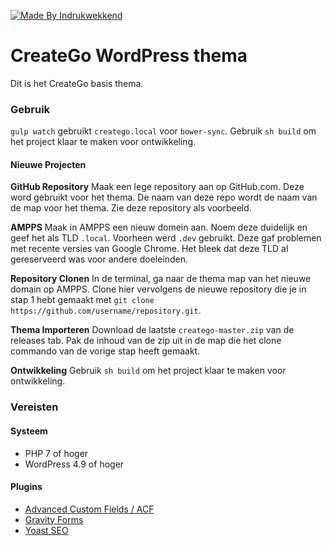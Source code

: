 [![Made By Indrukwekkend](https://img.shields.io/badge/Made%20By-Indrukwekkend-ef7b31.svg)](https://indrukwekkend.nl/)

# CreateGo WordPress thema

Dit is het CreateGo basis thema.

### Gebruik

`gulp watch` gebruikt `creatego.local` voor `bower-sync`.
Gebruik `sh build` om het project klaar te maken voor ontwikkeling.

#### Nieuwe Projecten

**GitHub Repository**
Maak een lege repository aan op GitHub.com.
Deze word gebruikt voor het thema. De naam van deze repo wordt de naam van de map voor het thema.
Zie deze repository als voorbeeld.

**AMPPS**
Maak in AMPPS een nieuw domein aan. Noem deze duidelijk en geef het als TLD `.local`.
Voorheen werd `.dev` gebruikt. Deze gaf problemen met recente versies van Google Chrome. Het bleek dat deze TLD
al gereserveerd was voor andere doeleinden.

**Repository Clonen**
In de terminal, ga naar de thema map van het nieuwe domain op AMPPS.
Clone hier vervolgens de nieuwe repository die je in stap 1 hebt gemaakt met `git clone https://github.com/username/repository.git`.

**Thema Importeren**
Download de laatste `creatego-master.zip` van de releases tab.
Pak de inhoud van de zip uit in de map die het clone commando van de vorige stap heeft gemaakt.

**Ontwikkeling**
Gebruik `sh build` om het project klaar te maken voor ontwikkeling.

### Vereisten

#### Systeem
 * PHP 7 of hoger
 * WordPress 4.9 of hoger

#### Plugins
* [Advanced Custom Fields / ACF](https://www.advancedcustomfields.com/)
* [Gravity Forms](http://gravityforms.com/)
* [Yoast SEO](https://yoast.com/)
